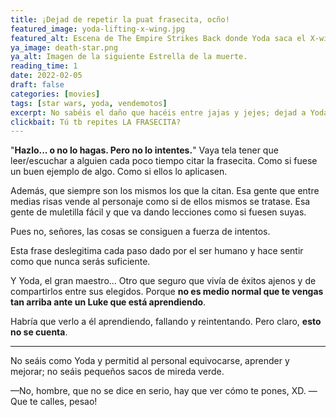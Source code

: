 ```yaml
---
title: ¡Dejad de repetir la puat frasecita, ocño!
featured_image: yoda-lifting-x-wing.jpg
featured_alt: Escena de The Empire Strikes Back donde Yoda saca el X-wing del pantano para que Luke vea cómo se hacen las cosas.
ya_image: death-star.png
ya_alt: Imagen de la siguiente Estrella de la muerte.
reading_time: 1
date: 2022-02-05
draft: false
categories: [movies]
tags: [star wars, yoda, vendemotos]
excerpt: No sabéis el daño que hacéis entre jajas y jejes; dejad a Yoda en paz.
clickbait: Tú tb repites LA FRASECITA?
---
```


"**Hazlo... o no lo hagas. Pero no lo intentes.**"
Vaya tela tener que leer/escuchar a alguien cada poco tiempo citar la frasecita. Como si fuese un buen ejemplo de algo. Como si ellos lo aplicasen.

Además, que siempre son los mismos los que la citan. Esa gente que entre medias risas vende al personaje como si de ellos mismos se tratase. Esa gente de muletilla fácil y que va dando lecciones como si fuesen suyas.

Pues no, señores, las cosas se consiguen a fuerza de intentos.

Esta frase deslegitima cada paso dado por el ser humano y hace sentir como que nunca serás suficiente.

Y Yoda, el gran maestro... Otro que seguro que vivía de éxitos ajenos y de compartirlos entre sus elegidos. Porque **no es medio normal que te vengas tan arriba ante un Luke que está aprendiendo**.

Habría que verlo a él aprendiendo, fallando y reintentando.
Pero claro, **esto no se cuenta**.

---

No seáis como Yoda y permitid al personal equivocarse, aprender y mejorar; no seáis pequeños sacos de mireda verde.

—No, hombre, que no se dice en serio, hay que ver cómo te pones, XD.
—Que te calles, pesao!
